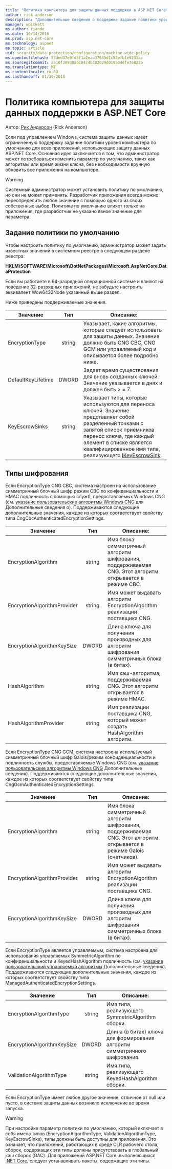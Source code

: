 ```yaml
---
title: "Политика компьютера для защиты данных поддержки в ASP.NET Core"
author: rick-anderson
description: "Дополнительные сведения о поддержке задание политики уровня компьютера по умолчанию для всех приложений, использующих защиту данных ASP.NET Core."
manager: wpickett
ms.author: riande
ms.date: 10/14/2016
ms.prod: asp.net-core
ms.technology: aspnet
ms.topic: article
uid: security/data-protection/configuration/machine-wide-policy
ms.openlocfilehash: 53ded37e9fd5f1a2eaa37935d1c52efb1e9231ac
ms.sourcegitcommit: a510f38930abc84c4b302029d019a34dfe76823b
ms.translationtype: MT
ms.contentlocale: ru-RU
ms.lasthandoff: 01/30/2018
---
```

# <a name="data-protection-machine-wide-policy-support-in-aspnet-core"></a>Политика компьютера для защиты данных поддержки в ASP.NET Core

Автор: [Рик Андерсон](https://twitter.com/RickAndMSFT) (Rick Anderson)

Если под управлением Windows, система защиты данных имеет ограниченную поддержку задание политики уровня компьютера по умолчанию для всех приложений, использующих защиту данных ASP.NET Core. Основная идея заключается в том, что администратор может потребоваться изменить параметр по умолчанию, таких как алгоритмы или время жизни ключа, без необходимости вручную обновить все приложения на компьютере.

> [!WARNING]
> Системный администратор может установить политику по умолчанию, но они не может применять. Разработчик приложения всегда можно переопределить любое значение с помощью одного из своих собственных выбор. Политика по умолчанию влияет только на приложения, где разработчик не указано явное значение для параметра.

## <a name="setting-default-policy"></a>Задание политики по умолчанию

Чтобы настроить политику по умолчанию, администратор может задать известных значений в системном реестре в следующем разделе реестра:

**HKLM\SOFTWARE\Microsoft\DotNetPackages\Microsoft.AspNetCore.DataProtection**

Если вы работаете в 64-разрядной операционной системе и влияют на поведение 32-разрядных приложений, не забудьте настроить эквивалент Wow6432Node указанный выше раздел.

Ниже приведены поддерживаемые значения.

| Значение              | Тип   | Описание: |
| ------------------ | :----: | ----------- |
| EncryptionType     | string | Указывает, какие алгоритмы, которые следует использовать для защиты данных. Значение должно быть CNG CBC, CNG GCM или управляемый код и описывается более подробно ниже. |
| DefaultKeyLifetime | DWORD  | Задает время существования для вновь созданных ключей. Значение указывается в днях и должен быть > = 7. |
| KeyEscrowSinks     | string | Указывает типы, которые используются для переноса ключей. Значение представляет собой разделенный точками с запятой список приемников перенос ключа, где каждый элемент в списке является квалифицированное имя типа, реализующего [IKeyEscrowSink](/dotnet/api/microsoft.aspnetcore.dataprotection.keymanagement.ikeyescrowsink). |

## <a name="encryption-types"></a>Типы шифрования

Если EncryptionType CNG CBC, система настроен на использование симметричный блочный шифр режим CBC по конфиденциальности и HMAC подлинность с помощью служб, предоставляемых Windows CNG (см. [указание пользовательские алгоритмы Windows CNG](xref:security/data-protection/configuration/overview#specifying-custom-windows-cng-algorithms) для Дополнительные сведения о). Поддерживаются следующие дополнительные значения, каждое из которых соответствует свойству типа CngCbcAuthenticatedEncryptionSettings.

| Значение                       | Тип   | Описание: |
| --------------------------- | :----: | ----------- |
| EncryptionAlgorithm         | string | Имя блока симметричный алгоритм шифрования, поддерживаемая CNG. Этот алгоритм открывается в режиме CBC. |
| EncryptionAlgorithmProvider | string | Имя может выдавать алгоритм EncryptionAlgorithm реализации поставщика CNG. |
| EncryptionAlgorithmKeySize  | DWORD  | Длина ключа для получения производных для алгоритм шифрования симметричных блока (в битах). |
| HashAlgorithm               | string | Имя хэш-алгоритма, поддерживаемая CNG. Этот алгоритм открывается в режиме HMAC. |
| HashAlgorithmProvider       | string | Имя реализации поставщика CNG, который может создать HashAlgorithm алгоритм. |

Если EncryptionType CNG GCM, система настроена используемый симметричный блочный шифр Galois/режим конфиденциальности и подлинность службы, предоставляемые Windows CNG (см. [указание пользовательские алгоритмы Windows CNG](xref:security/data-protection/configuration/overview#specifying-custom-windows-cng-algorithms) Дополнительные сведения). Поддерживаются следующие дополнительные значения, каждое из которых соответствует свойству типа CngGcmAuthenticatedEncryptionSettings.

| Значение                       | Тип   | Описание: |
| --------------------------- | :----: | ----------- |
| EncryptionAlgorithm         | string | Имя блока симметричный алгоритм шифрования, поддерживаемая CNG. Этот алгоритм открывается в режиме Galois (счетчиков). |
| EncryptionAlgorithmProvider | string | Имя может выдавать алгоритм EncryptionAlgorithm реализации поставщика CNG. |
| EncryptionAlgorithmKeySize  | DWORD  | Длина ключа для получения производных для алгоритм шифрования симметричных блока (в битах). |

Если EncryptionType является управляемым, система настроена для использования управляемых SymmetricAlgorithm по конфиденциальности и KeyedHashAlgorithm подлинность (см. [указание пользовательский управляемый алгоритмы](xref:security/data-protection/configuration/overview#specifying-custom-managed-algorithms) Дополнительные сведения). Поддерживаются следующие дополнительные значения, каждое из которых соответствует свойству типа ManagedAuthenticatedEncryptionSettings.

| Значение                      | Тип   | Описание: |
| -------------------------- | :----: | ----------- |
| EncryptionAlgorithmType    | string | Имя типа, реализующего SymmetricAlgorithm сборки. |
| EncryptionAlgorithmKeySize | DWORD  | Длина (в битах) ключа для формирования алгоритм симметричного шифрования. |
| ValidationAlgorithmType    | string | Имя типа, реализующего KeyedHashAlgorithm сборки. |

Если EncryptionType имеет любое другое значение, отличное от null или пусто, в системе защиты данных возникло исключение во время запуска.

> [!WARNING]
> При настройке параметр политики по умолчанию, который включает в себя имена типов (EncryptionAlgorithmType, ValidationAlgorithmType, KeyEscrowSinks), типы должны быть доступны для приложения. Это означает, что приложений, работающих в среде CLR рабочего стола, сборок, содержащих эти типы должны присутствовать в глобальный кэш сборок (GAC). Для приложений ASP.NET Core, выполняющихся [.NET Core](https://www.microsoft.com/net/core), следует устанавливать пакеты, содержащие эти типы.
